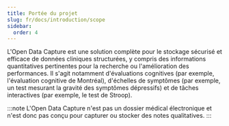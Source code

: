 ```yaml
---
title: Portée du projet
slug: fr/docs/introduction/scope
sidebar:
  order: 4
---
```


L'Open Data Capture est une solution complète pour le stockage sécurisé et efficace de données cliniques structurées, y compris des informations quantitatives pertinentes pour la recherche ou l'amélioration des performances. Il s'agit notamment d'évaluations cognitives (par exemple, l'évaluation cognitive de Montréal), d'échelles de symptômes (par exemple, un test mesurant la gravité des symptômes dépressifs) et de tâches interactives (par exemple, le test de Stroop).

:::note
L'Open Data Capture n'est pas un dossier médical électronique et n'est donc pas conçu pour capturer ou stocker des notes qualitatives.
:::
